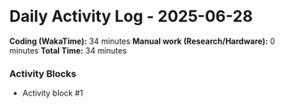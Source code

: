# Daily Activity Log - 2025-06-28

**Coding (WakaTime):** 34 minutes
**Manual work (Research/Hardware):** 0 minutes
**Total Time:** 34 minutes

### Activity Blocks
- Activity block #1
